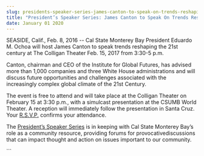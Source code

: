 ```yaml
---
slug: presidents-speaker-series-james-canton-to-speak-on-trends-reshaping-the-21st-century-
title: "President’s Speaker Series: James Canton to Speak On Trends Reshaping the 21st Century "
date: January 01 2020
---
```


 
<p>
  SEASIDE, Calif., Feb. 8, 2016 -- Cal State Monterey Bay President Eduardo M.
  Ochoa will host James Canton to speak trends reshaping the 21st century at The
  Colligan Theater Feb. 15, 2017 from 3:30-5 p.m.
</p>
<p>
  Canton, chairman and CEO of the Institute for Global Futures, has advised more
  than 1,000 companies and three White House administrations and will discuss
  future opportunities and challenges associated with the increasingly complex
  global climate of the 21st Century.
</p>
<p>
  The event is free to attend and will take place at the Colligan Theater on
  February 15 at 3:30 p.m., with a simulcast presentation at the CSUMB World
  Theater. A reception will immediately follow the presentation in Santa Cruz.
  Your
  <a
    href="https://docs.google.com/a/csumb.edu/forms/d/e/1FAIpQLSddHYXf9iJp1MeSYfh8RJMlbytON_w8ALkF6zQe4biaJcUGnQ/viewform"
    >R.S.V.P.</a
  >
  confirms your attendance.
</p>
<p>
  The
  <a
    href="https://csumb.edu/worldtheater/dr&#45;james&#45;canton&#45;futurist&#45;and&#45;author"
    >President’s Speaker Series</a
  >
  is in keeping with Cal State Monterey Bay’s role as a community resource,
  providing forums for provocativediscussions that can impact thought and action
  on issues important to our community.
</p>
```
